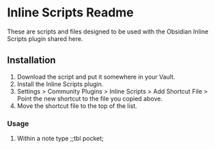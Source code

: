 # Inline Scripts Readme

These are scripts and files designed to be used with the Obsidian Inline Scripts plugin shared here.

## Installation

1. Download the script and put it somewhere in your Vault.
2. Install the Inline Scripts plugin.
3. Settings > Community Plugins > Inline Scripts > Add Shortcut File > Point the new shortcut to the file you copied above.
4. Move the shortcut file to the top of the list.

### Usage

1. Within a note type ;;tbl pocket;
